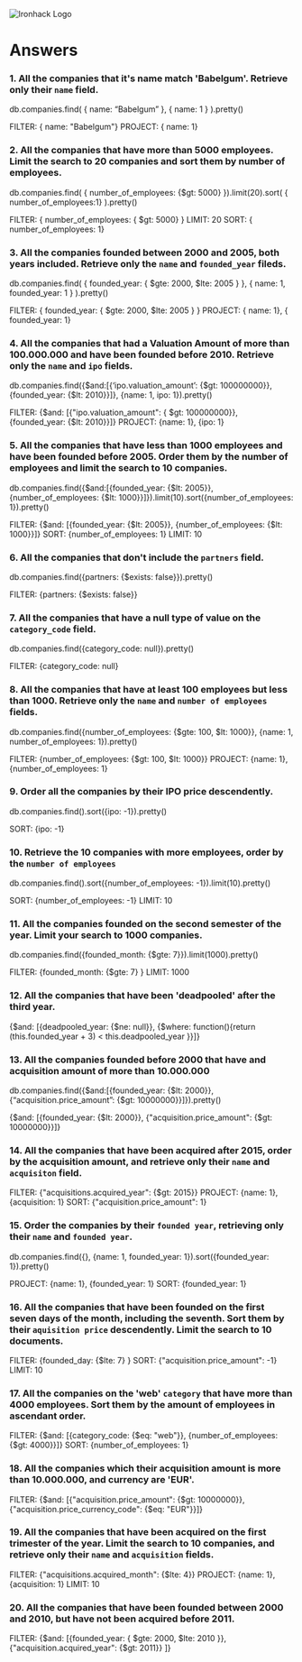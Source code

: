 ![Ironhack Logo](https://i.imgur.com/1QgrNNw.png)

# Answers

### 1. All the companies that it's name match 'Babelgum'. Retrieve only their `name` field.
<!-- TERMINAL -->
db.companies.find( { name: “Babelgum” }, { name: 1 } ).pretty()

<!-- MongoDB Compass -->
FILTER: { name: "Babelgum"}
PROJECT: { name: 1}

### 2. All the companies that have more than 5000 employees. Limit the search to 20 companies and sort them by **number of employees**.
<!-- TERMINAL -->
db.companies.find( { number_of_employees: {$gt: 5000} }).limit(20).sort( { number_of_employees:1} ).pretty()

<!-- MongoDB Compass -->
FILTER: { number_of_employees: { $gt: 5000} }
LIMIT: 20
SORT: { number_of_employees: 1}

### 3. All the companies founded between 2000 and 2005, both years included. Retrieve only the `name` and `founded_year` fileds.
<!-- TERMINAL -->
db.companies.find( { founded_year: { $gte: 2000, $lte: 2005 } }, { name: 1, founded_year: 1 } ).pretty()

<!-- MongoDB Compass -->
FILTER: { founded_year: { $gte: 2000, $lte: 2005 } } 
PROJECT: { name: 1}, { founded_year: 1}

### 4. All the companies that had a Valuation Amount of more than 100.000.000 and have been founded before 2010. Retrieve only the `name` and `ipo` fields.
<!-- TERMINAL -->
db.companies.find({$and:[{‘ipo.valuation_amount’: {$gt: 100000000}},{founded_year: {$lt: 2010}}]}, {name: 1, ipo: 1}).pretty()

<!-- MongoDB Compass -->
FILTER: {$and: [{"ipo.valuation_amount": { $gt: 100000000}}, {founded_year: {$lt: 2010}}]}
PROJECT: {name: 1}, {ipo: 1}

### 5. All the companies that have less than 1000 employees and have been founded before 2005. Order them by the number of employees and limit the search to 10 companies.
<!-- TERMINAL -->
db.companies.find({$and:[{founded_year: {$lt: 2005}}, {number_of_employees: {$lt: 1000}}]}).limit(10).sort({number_of_employees: 1}).pretty()

<!-- MongoDB Compass -->
FILTER: {$and: [{founded_year: {$lt: 2005}}, {number_of_employees: {$lt: 1000}}]}
SORT: {number_of_employees: 1}
LIMIT: 10

### 6. All the companies that don't include the `partners` field.
<!-- TERMINAL -->
db.companies.find({partners: {$exists: false}}).pretty()

<!-- MongoDB Compass -->
FILTER: {partners: {$exists: false}}

### 7. All the companies that have a null type of value on the `category_code` field.
<!-- TERMINAL -->
db.companies.find({category_code: null}).pretty()

<!-- MongoDB Compass -->
FILTER: {category_code: null}

### 8. All the companies that have at least 100 employees but less than 1000. Retrieve only the `name` and `number of employees` fields.
<!-- TERMINAL -->
db.companies.find({number_of_employees: {$gte: 100, $lt: 1000}}, {name: 1, number_of_employees: 1}).pretty()

<!-- MongoDB Compass -->
FILTER: {number_of_employees: {$gt: 100, $lt: 1000}}
PROJECT: {name: 1}, {number_of_employees: 1}

### 9. Order all the companies by their IPO price descendently.
<!-- TERMINAL -->
db.companies.find().sort({ipo: -1}).pretty()

<!-- MongoDB Compass -->
SORT: {ipo: -1}

### 10. Retrieve the 10 companies with more employees, order by the `number of employees`
<!-- TERMINAL -->
db.companies.find().sort({number_of_employees: -1}).limit(10).pretty()

<!-- MongoDB Compass -->
SORT: {number_of_employees: -1}
LIMIT: 10

### 11. All the companies founded on the second semester of the year. Limit your search to 1000 companies.
<!-- TERMINAL -->
db.companies.find({founded_month: {$gte: 7}}).limit(1000).pretty()

<!-- MongoDB Compass -->
FILTER: {founded_month: {$gte: 7} }
LIMIT: 1000

### 12. All the companies that have been 'deadpooled' after the third year.
<!-- TERMINAL -->
{$and: [{deadpooled_year: {$ne: null}}, {$where: function(){return (this.founded_year + 3) < this.deadpooled_year }}]}

<!-- MongoDB Compass -->


### 13. All the companies founded before 2000 that have and acquisition amount of more than 10.000.000
<!-- TERMINAL -->
db.companies.find({$and:[{founded_year: {$lt: 2000}}, {“acquisition.price_amount”: {$gt: 10000000}}]}).pretty()

<!-- MongoDB Compass -->
{$and: [{founded_year: {$lt: 2000}}, {"acquisition.price_amount": {$gt: 10000000}}]}

### 14. All the companies that have been acquired after 2015, order by the acquisition amount, and retrieve only their `name` and `acquisiton` field.
<!-- TERMINAL -->


<!-- MongoDB Compass -->
FILTER: {"acquisitions.acquired_year": {$gt: 2015}}
PROJECT: {name: 1}, {acquisition: 1}
SORT: {"acquisition.price_amount": 1}

### 15. Order the companies by their `founded year`, retrieving only their `name` and `founded year`.
<!-- TERMINAL -->
db.companies.find({}, {name: 1, founded_year: 1}).sort({founded_year: 1}).pretty()

<!-- MongoDB Compass -->
PROJECT: {name: 1}, {founded_year: 1}
SORT: {founded_year: 1}

### 16. All the companies that have been founded on the first seven days of the month, including the seventh. Sort them by their `aquisition price` descendently. Limit the search to 10 documents.
<!-- TERMINAL -->


<!-- MongoDB Compass -->
FILTER: {founded_day: {$lte: 7} }
SORT: {"acquisition.price_amount": -1}
LIMIT: 10

### 17. All the companies on the 'web' `category` that have more than 4000 employees. Sort them by the amount of employees in ascendant order.
<!-- TERMINAL -->


<!-- MongoDB Compass -->
FILTER: {$and: [{category_code: {$eq: "web"}}, {number_of_employees: {$gt: 4000}}]}
SORT: {number_of_employees: 1}

### 18. All the companies which their acquisition amount is more than 10.000.000, and currency are 'EUR'.
<!-- TERMINAL -->


<!-- MongoDB Compass -->
FILTER: {$and: [{"acquisition.price_amount": {$gt: 10000000}}, {"acquisition.price_currency_code": {$eq: "EUR"}}]}

### 19. All the companies that have been acquired on the first trimester of the year. Limit the search to 10 companies, and retrieve only their `name` and `acquisition` fields.
<!-- TERMINAL -->


<!-- MongoDB Compass -->
FILTER: {"acquisitions.acquired_month": {$lte: 4}}
PROJECT: {name: 1}, {acquisition: 1}
LIMIT: 10

### 20. All the companies that have been founded between 2000 and 2010, but have not been acquired before 2011.
<!-- TERMINAL -->


<!-- MongoDB Compass -->
FILTER: {$and: [{founded_year: { $gte: 2000, $lte: 2010 }}, {"acquisition.acquired_year": {$gt: 2011}} ]}
